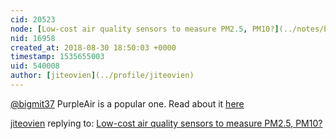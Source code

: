 ```yaml
---
cid: 20523
node: [Low-cost air quality sensors to measure PM2.5, PM10?](../notes/bigmit37/08-18-2018/low-cost-air-quality-sensors-to-measure-pm2-5-pm10)
nid: 16958
created_at: 2018-08-30 18:50:03 +0000
timestamp: 1535655003
uid: 540008
author: [jiteovien](../profile/jiteovien)
---
```


[@bigmit37](/profile/bigmit37) PurpleAir is a popular one. Read about it [here](https://publiclab.org/wiki/purpleair)

[jiteovien](../profile/jiteovien) replying to: [Low-cost air quality sensors to measure PM2.5, PM10?](../notes/bigmit37/08-18-2018/low-cost-air-quality-sensors-to-measure-pm2-5-pm10)

